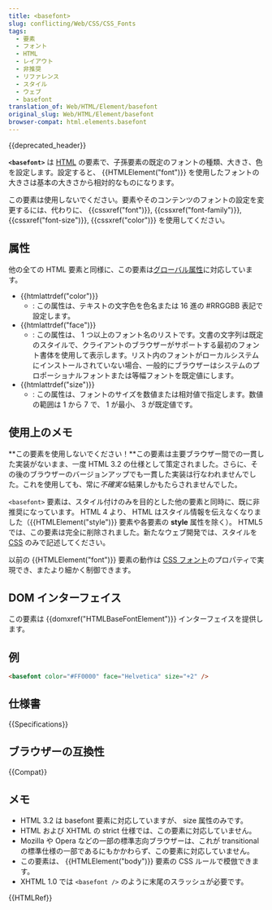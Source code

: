 ```yaml
---
title: <basefont>
slug: conflicting/Web/CSS/CSS_Fonts
tags:
  - 要素
  - フォント
  - HTML
  - レイアウト
  - 非推奨
  - リファレンス
  - スタイル
  - ウェブ
  - basefont
translation_of: Web/HTML/Element/basefont
original_slug: Web/HTML/Element/basefont
browser-compat: html.elements.basefont
---
```

{{deprecated_header}}

**`<basefont>`** は [HTML](/ja/docs/Web/HTML) の要素で、子孫要素の既定のフォントの種類、大きさ、色を設定します。設定すると、 {{HTMLElement("font")}} を使用したフォントの大きさは基本の大きさから相対的なものになります。

この要素は使用しないでください。要素やそのコンテンツのフォントの設定を変更するには、代わりに、 {{cssxref("font")}}, {{cssxref("font-family")}}, {{cssxref("font-size")}}, {{cssxref("color")}} を使用してください。

## 属性

他の全ての HTML 要素と同様に、この要素は[グローバル属性](/ja/docs/Web/HTML/Global_attributes)に対応しています。

- {{htmlattrdef("color")}}
  - : この属性は、テキストの文字色を色名または 16 進の #RRGGBB 表記で設定します。
- {{htmlattrdef("face")}}
  - : この属性は、 1 つ以上のフォント名のリストです。文書の文字列は既定のスタイルで、クライアントのブラウザーがサポートする最初のフォント書体を使用して表示します。リスト内のフォントがローカルシステムにインストールされていない場合、一般的にブラウザーはシステムのプロポーショナルフォントまたは等幅フォントを既定値にします。
- {{htmlattrdef("size")}}
  - : この属性は、フォントのサイズを数値または相対値で指定します。数値の範囲は 1 から 7 で、 1 が最小、 3 が既定値です。

## 使用上のメモ

**この要素を使用しないでください！**この要素は主要ブラウザー間での一貫した実装がないまま、一度 HTML 3.2 の仕様として策定されました。さらに、その後のブラウザーのバージョンアップでも一貫した実装は行なわれませんでした。これを使用しても、常に*不確実な*結果しかもたらされませんでした。

`<basefont>` 要素は、スタイル付けのみを目的とした他の要素と同時に、既に非推奨になっています。 HTML 4 より、 HTML はスタイル情報を伝えなくなりました（{{HTMLElement("style")}} 要素や各要素の **style** 属性を除く）。 HTML5 では、この要素は完全に削除されました。新たなウェブ開発では、スタイルを [CSS](/ja/docs/Web/CSS) のみで記述してください。

以前の {{HTMLElement("font")}} 要素の動作は [CSS フォント](/ja/docs/Web/CSS/CSS_Fonts)のプロパティで実現でき、またより細かく制御できます。

## DOM インターフェイス

この要素は {{domxref("HTMLBaseFontElement")}} インターフェイスを提供します。

## 例

```html
<basefont color="#FF0000" face="Helvetica" size="+2" />
```

## 仕様書

{{Specifications}}

## ブラウザーの互換性

{{Compat}}

## メモ

- HTML 3.2 は basefont 要素に対応していますが、 size 属性のみです。
- HTML および XHTML の strict 仕様では、この要素に対応していません。
- Mozilla や Opera などの一部の標準志向ブラウザーは、これが transitional の標準仕様の一部であるにもかかわらず、この要素に対応していません。
- この要素は、 {{HTMLElement("body")}} 要素の CSS ルールで模倣できます。
- XHTML 1.0 では `<basefont />` のように末尾のスラッシュが必要です。

{{HTMLRef}}
